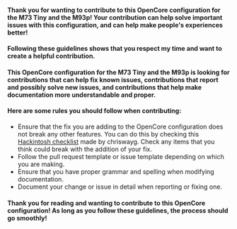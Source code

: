 #### Thank you for wanting to contribute to this OpenCore configuration for the M73 Tiny and the M93p! Your contribution can help solve important issues with this configuration, and can help make people's experiences better!

#### Following these guidelines shows that you respect my time and want to create a helpful contribution.

#### This OpenCore configuration for the M73 Tiny and the M93p is looking for contributions that can help fix known issues, contributions that report and possibly solve new issues, and contributions that help make documentation more understandable and proper.

#### Here are some rules you should follow when contributing:
* Ensure that the fix you are adding to the OpenCore configuration does not break any other features. You can do this by checking this [Hackintosh checklist](https://chriswayg.gitbook.io/opencore-visual-beginners-guide/step-by-step/hackintosh-checklist) made by chriswayg. Check any items that you think could break with the addition of your fix.
* Follow the pull request template or issue template depending on which you are making.
* Ensure that you have proper grammar and spelling when modifying documentation.
* Document your change or issue in detail when reporting or fixing one.

#### Thank you for reading and wanting to contribute to this OpenCore configuration! As long as you follow these guidelines, the process should go smoothly!
